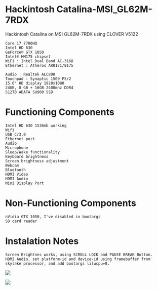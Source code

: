 # Hackintosh Catalina-MSI_GL62M-7RDX
Hackintosh Catalina on MSI GL62M-7RDX using CLOVER V5122

    Core i7 7700HQ
    Intel HD 630
    GeForce® GTX 1050
    Intel® HM175 chipset
    WiFi : Intel Dual Band AC-3168
    Ethernet : Atheros AR8171/8175

    Audio : Realtek ALC898
    Touchpad : Synaptic 1509 PS/2
    15.6" HD display 1920x1080
    24GB, 8 GB + 16GB 2400mhz DDR4
    512TB ADATA SU900 SSD
    
# Functioning Components

    Intel HD 630 1536mb working
    Wifi
    USB C/3.0
    Ethernet port
    Audio
    Microphone
    Sleep/Wake functionality
    Keyboard brightness
    Screen brightness adjustment
    Webcam
    Bluetooth
    HDMI Video
    HDMI Audio
    Mini Display Port

# Non-Functioning Components

    nVidia GTX 1050, I've disabled in bootargs
    SD card reader

# Instalation Notes

    Screen Brightnes works, using SCROLL LOCK and PAUSE BREAK Button.
    HDMI Audio, set platform-id and device-id using framebuffer from skylake processor, and add bootargs lilucpu=8.


![](Screenshot%202020-10-14%20at%2011.41.24.png)

![](Screenshot%202020-10-14%20at%2011.41.36.png)


